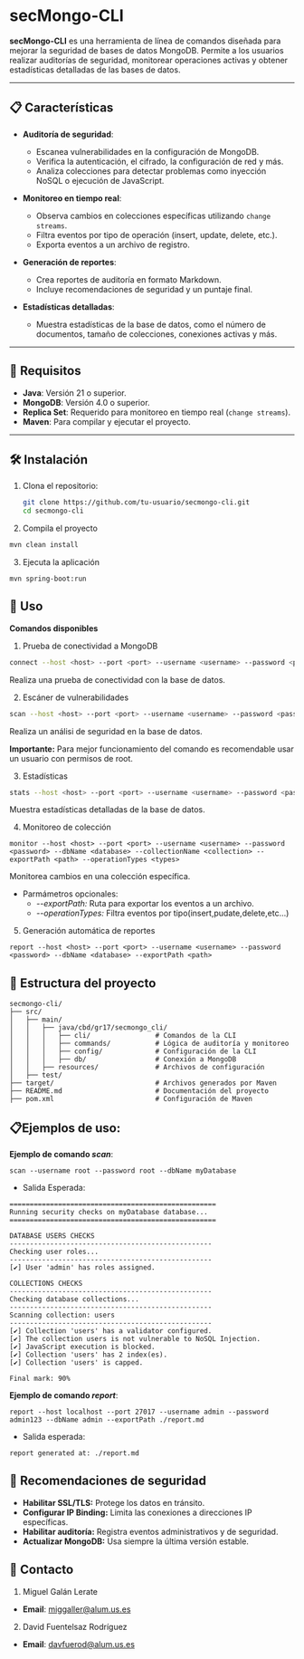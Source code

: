 # secMongo-CLI

**secMongo-CLI** es una herramienta de línea de comandos diseñada para mejorar la seguridad de bases de datos MongoDB. Permite a los usuarios realizar auditorías de seguridad, monitorear operaciones activas y obtener estadísticas detalladas de las bases de datos.

---

## 📋 **Características**

- **Auditoría de seguridad**:
  - Escanea vulnerabilidades en la configuración de MongoDB.
  - Verifica la autenticación, el cifrado, la configuración de red y más.
  - Analiza colecciones para detectar problemas como inyección NoSQL o ejecución de JavaScript.

- **Monitoreo en tiempo real**:
  - Observa cambios en colecciones específicas utilizando `change streams`.
  - Filtra eventos por tipo de operación (insert, update, delete, etc.).
  - Exporta eventos a un archivo de registro.

- **Generación de reportes**:
  - Crea reportes de auditoría en formato Markdown.
  - Incluye recomendaciones de seguridad y un puntaje final.

- **Estadísticas detalladas**:
  - Muestra estadísticas de la base de datos, como el número de documentos, tamaño de colecciones, conexiones activas y más.

---

## 🚀 **Requisitos**

- **Java**: Versión 21 o superior.
- **MongoDB**: Versión 4.0 o superior.
- **Replica Set**: Requerido para monitoreo en tiempo real (`change streams`).
- **Maven**: Para compilar y ejecutar el proyecto.

---

## 🛠️ **Instalación**

1. Clona el repositorio:
   ```bash
   git clone https://github.com/tu-usuario/secmongo-cli.git
   cd secmongo-cli
   ```
2. Compila el proyecto
```bash
mvn clean install
```
3. Ejecuta la aplicación
```
mvn spring-boot:run
```

## 📖 Uso

**Comandos disponibles**
1. Prueba de conectividad a MongoDB
```bash
connect --host <host> --port <port> --username <username> --password <password> --dbName <database>
```
Realiza una prueba de conectividad con la base de datos.

2. Escáner de vulnerabilidades
```bash
scan --host <host> --port <port> --username <username> --password <password> --dbName <database>
```
Realiza un análisi de seguridad en la base de datos.

**Importante:** Para mejor funcionamiento del comando es recomendable usar un usuario con permisos de root.

3. Estadísticas
```bash
stats --host <host> --port <port> --username <username> --password <password> --dbName <database>
```
Muestra estadísticas detalladas de la base de datos.

4. Monitoreo de colección
```
monitor --host <host> --port <port> --username <username> --password <password> --dbName <database> --collectionName <collection> --exportPath <path> --operationTypes <types>
```
Monitorea cambios en una colección específica.
* Parmámetros opcionales:
    * *--exportPath:* Ruta para exportar los eventos a un archivo.
    * *--operationTypes:* Filtra eventos por tipo(insert,pudate,delete,etc...)

5. Generación automática de reportes
```
report --host <host> --port <port> --username <username> --password <password> --dbName <database> --exportPath <path>
```

## 📂 Estructura del proyecto

```
secmongo-cli/
├── src/
│   ├── main/
│   │   ├── java/cbd/gr17/secmongo_cli/
│   │   │   ├── cli/                # Comandos de la CLI
│   │   │   ├── commands/           # Lógica de auditoría y monitoreo
│   │   │   ├── config/             # Configuración de la CLI
│   │   │   ├── db/                 # Conexión a MongoDB
│   │   ├── resources/              # Archivos de configuración
│   ├── test/                       
├── target/                         # Archivos generados por Maven
├── README.md                       # Documentación del proyecto
├── pom.xml                         # Configuración de Maven
```

## 📋Ejemplos de uso:
**Ejemplo de comando *scan***:
```
scan --username root --password root --dbName myDatabase
```
* Salida Esperada:
```
===================================================
Running security checks on myDatabase database...
===================================================

DATABASE USERS CHECKS
--------------------------------------------------
Checking user roles...
--------------------------------------------------
[✔] User 'admin' has roles assigned.

COLLECTIONS CHECKS
--------------------------------------------------
Checking database collections...
--------------------------------------------------
Scanning collection: users
--------------------------------------------------
[✔] Collection 'users' has a validator configured.
[✔] The collection users is not vulnerable to NoSQL Injection.
[✔] JavaScript execution is blocked.
[✔] Collection 'users' has 2 index(es).
[✔] Collection 'users' is capped.

Final mark: 90%
```

**Ejemplo de comando *report***:
```
report --host localhost --port 27017 --username admin --password admin123 --dbName admin --exportPath ./report.md
```
* Salida esperada:
```
report generated at: ./report.md
```

## 🧠 Recomendaciones de seguridad
* **Habilitar SSL/TLS:** Protege los datos en tránsito.
* **Configurar IP Binding:** Limita las conexiones a direcciones IP específicas.
* **Habilitar auditoría:** Registra eventos administrativos y de seguridad.
* **Actualizar MongoDB:** Usa siempre la última versión estable.

## 📧 Contacto
1.  Miguel Galán Lerate
* **Email**: miggaller@alum.us.es
2. David Fuentelsaz Rodríguez
* **Email**: davfuerod@alum.us.es